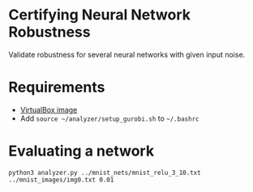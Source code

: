# Certifying Neural Network Robustness
Validate robustness for several neural networks with given input noise.

# Requirements
 - [VirtualBox image](https://files.sri.inf.ethz.ch/website/teaching/riai2018/materials/project/riai.ova)
 - Add `source ~/analyzer/setup_gurobi.sh` to `~/.bashrc`

# Evaluating a network
`python3 analyzer.py ../mnist_nets/mnist_relu_3_10.txt ../mnist_images/img0.txt 0.01`
